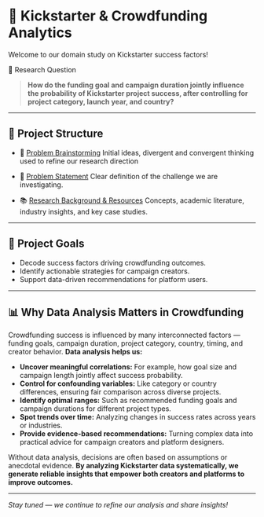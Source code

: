 
# 🚀 Kickstarter & Crowdfunding Analytics

Welcome to our domain study on Kickstarter success factors!

🎯 Research Question

> **How do the funding goal and campaign duration jointly influence the
 probability of Kickstarter project success, after controlling for project
 category, launch year, and country?**

---

## 📂 Project Structure

* 🧠 [Problem Brainstorming](./problem_brainstorming.md)
  Initial ideas, divergent and convergent thinking used to refine our research direction

* 📄 [Problem Statement](./problem_statement.md)
  Clear definition of the challenge we are investigating.

* 📚 [Research Background & Resources](./research_background.md)
  Concepts, academic literature, industry insights, and key case studies.

---

## 🔬 Project Goals

* Decode success factors driving crowdfunding outcomes.
* Identify actionable strategies for campaign creators.
* Support data-driven recommendations for platform users.

---

## 📊 Why Data Analysis Matters in Crowdfunding

Crowdfunding success is influenced by many interconnected factors — funding
 goals, campaign duration, project category, country, timing, and creator
  behavior. **Data analysis helps us:**

* **Uncover meaningful correlations:** For example, how goal size and campaign
 length jointly affect success probability.
* **Control for confounding variables:** Like category or country differences,
 ensuring fair comparison across diverse projects.
* **Identify optimal ranges:** Such as recommended funding goals and campaign
 durations for different project types.
* **Spot trends over time:** Analyzing changes in success rates across years or industries.
* **Provide evidence-based recommendations:** Turning complex data into practical
 advice for campaign creators and platform designers.

Without data analysis, decisions are often based on assumptions or anecdotal
 evidence. **By analyzing Kickstarter data systematically, we generate reliable
  insights that empower both creators and platforms to improve outcomes.**

---

*Stay tuned — we continue to refine our analysis and share insights!*

